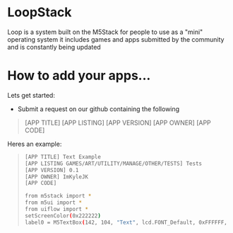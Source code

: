 # LoopStack
Loop is a system built on the M5Stack for people to use as a "mini" operating system it includes games and apps submitted by the community and is constantly being updated

# How to add your apps...

Lets get started:
  - Submit a request on our github containing the following

> [APP TITLE]
> [APP LISTING]
> [APP VERSION]
> [APP OWNER]
> [APP CODE]

Heres an example:
> ```sh
> [APP TITLE] Text Example
> [APP LISTING GAMES/ART/UTILITY/MANAGE/OTHER/TESTS] Tests  
> [APP VERSION] 0.1
> [APP OWNER] ImKyleJK
> [APP CODE] 
> 
> from m5stack import *
> from m5ui import *
> from uiflow import *
> setScreenColor(0x222222)
> label0 = M5TextBox(142, 104, "Text", lcd.FONT_Default, 0xFFFFFF, rotate=0) 
> ```

